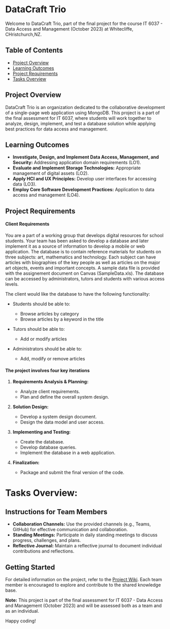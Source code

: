 # DataCraft Trio

Welcome to DataCraft Trio, part of the final project for the course IT 6037 - Data Access and Management (October 2023) at Whitecliffe, CHristchurch,NZ.

## Table of Contents
- [Project Overview](#project-overview)
- [Learning Outcomes](#learning-outcomes)
- [Project Requirements](#project-requirements)
- [Tasks Overview](#tasks-overview)



## Project Overview

DataCraft Trio is an organization dedicated to the collaborative development of a single-page web application using MongoDB. This project is a part of the final assessment for IT 6037, where students will work together to analyze, design, implement, and test a database solution while applying best practices for data access and management.

## Learning Outcomes

- **Investigate, Design, and Implement Data Access, Management, and Security:** Addressing application domain requirements (LO1).
- **Evaluate and Implement Storage Technologies:** Appropriate management of digital assets (LO2).
- **Apply HCI and UX Principles:** Develop user interfaces for accessing data (LO3).
- **Employ Core Software Development Practices:** Application to data access and management (LO4).

## Project Requirements
#### Client Requirements

You are a part of a working group that develops digital resources for school students. Your team has been asked to develop a database and later implement it as a source of information to develop a mobile or web application. The database is to contain reference materials for students on three subjects: art, mathematics and technology. Each subject can have articles with biographies of the key people as well as articles on the major art objects, events and important concepts.
A sample data file is provided with the assignement document on Canvas (SampleData.xls).
The database can be accessed by administrators, tutors and students with various access levels.

The client would like the database to have the following functionality:

* Students should be able to:
   * Browse articles by category
    * Browse articles by a keyword in the title
 

* Tutors should be able to:
  * Add or modify articles 

* Administrators should be able to:
  * Add, modify or remove articles

  
#### The project involves four key iterations

1. **Requirements Analysis & Planning:**
   - Analyze client requirements.
   - Plan and define the overall system design.

2. **Solution Design:**
   - Develop a system design document.
   - Design the data model and user access.

3. **Implementing and Testing:**
   - Create the database.
   - Develop database queries.
   - Implement the database in a web application.

4. **Finalization:**
   - Package and submit the final version of the code.


# Tasks Overview:

## Instructions for Team Members

- **Collaboration Channels:** Use the provided channels (e.g., Teams, GitHub) for effective communication and collaboration.
- **Standing Meetings:** Participate in daily standing meetings to discuss progress, challenges, and plans.
- **Reflective Journal:** Maintain a reflective journal to document individual contributions and reflections.

## Getting Started

For detailed information on the project, refer to the [Project Wiki](link-to-wiki). Each team member is encouraged to explore and contribute to the shared knowledge base.

**Note:** This project is part of the final assessment for IT 6037 - Data Access and Management (October 2023) and will be assessed both as a team and as an individual.

Happy coding!


